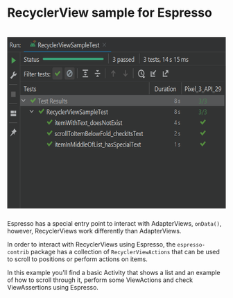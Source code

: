 # RecyclerView sample for Espresso

<h1 align="center">
    <img src="https://github.com/sebapratto/Testing-RecyclerView/blob/master/imageAssets/test.png" width=610 height=395/>
</h1>

Espresso has a special entry point to interact with AdapterViews, `onData()`, however, RecyclerViews work differently than AdapterViews.

In order to interact with RecyclerViews using Espresso, the `espresso-contrib` package has a collection of `RecyclerViewActions` that can be used to scroll to positions or perform actions on items.

In this example you'll find a basic Activity that shows a list and an example of how to scroll through it, perform some ViewActions and check ViewAssertions using Espresso.
